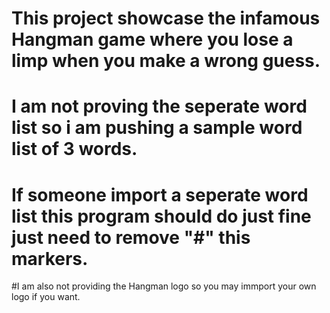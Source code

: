 # This project showcase the infamous Hangman game where you lose a limp when you make a wrong guess.
# I am not proving the seperate word list so i am pushing a sample word list of 3 words. 
# If someone import a seperate word list this program should do just fine just need to remove "#" this markers.
#I am also not providing the Hangman logo so you may immport your own logo if you want. 

